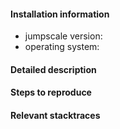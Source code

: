 
#### Installation information

- jumpscale version:
- operating system:


#### Detailed description



#### Steps to reproduce



#### Relevant stacktraces



